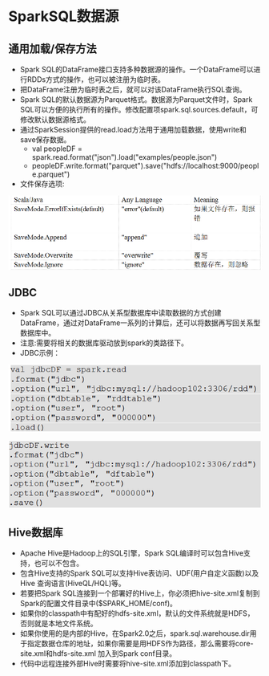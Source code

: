 # SparkSQL数据源

## 通用加载/保存方法

  - Spark SQL的DataFrame接口支持多种数据源的操作。一个DataFrame可以进行RDDs方式的操作，也可以被注册为临时表。
  - 把DataFrame注册为临时表之后，就可以对该DataFrame执行SQL查询。
  - Spark SQL的默认数据源为Parquet格式。数据源为Parquet文件时，Spark SQL可以方便的执行所有的操作。修改配置项spark.sql.sources.default，可修改默认数据源格式。
  - 通过SparkSession提供的read.load方法用于通用加载数据，使用write和save保存数据。
    - val peopleDF = spark.read.format("json").load("examples/people.json")
    - peopleDF.write.format("parquet").save("hdfs://localhost:9000/people.parquet")
  - 文件保存选项:
  
  ![文件保存选项](./图片/文件保存选项.PNG)
  
## JDBC

  - Spark SQL可以通过JDBC从关系型数据库中读取数据的方式创建DataFrame，通过对DataFrame一系列的计算后，还可以将数据再写回关系型数据库中。
  - 注意:需要将相关的数据库驱动放到spark的类路径下。
  - JDBC示例：
  
  ![JDBC读示例](./图片/JDBC读示例.PNG)
  
  ![JDBC写示例](./图片/JDBC写示例.PNG)
  
## Hive数据库

  - Apache Hive是Hadoop上的SQL引擎，Spark SQL编译时可以包含Hive支持，也可以不包含。
  - 包含Hive支持的Spark SQL可以支持Hive表访问、UDF(用户自定义函数)以及 Hive 查询语言(HiveQL/HQL)等。
  - 若要把Spark SQL连接到一个部署好的Hive上，你必须把hive-site.xml复制到Spark的配置文件目录中($SPARK_HOME/conf)。
  - 如果你的classpath中有配好的hdfs-site.xml，默认的文件系统就是HDFS，否则就是本地文件系统。
  - 如果你使用的是内部的Hive，在Spark2.0之后，spark.sql.warehouse.dir用于指定数据仓库的地址，如果你需要是用HDFS作为路径，那么需要将core-site.xml和hdfs-site.xml 加入到Spark conf目录。
  - 代码中远程连接外部Hive时需要将hive-site.xml添加到classpath下。
  
  
    
